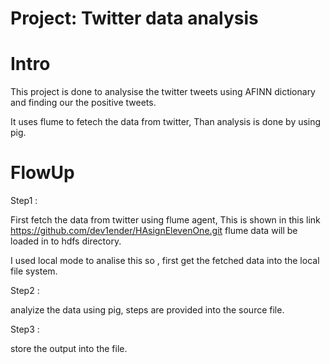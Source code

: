# Project: Twitter data analysis

# Intro


This project is done to analysise the twitter tweets using AFINN dictionary and finding our the positive tweets.

It uses flume to fetech the data from twitter, Than analysis is done by using pig.



# FlowUp

Step1 :

First fetch the data from twitter using flume agent, This is shown in this link https://github.com/dev1ender/HAsignElevenOne.git flume data will be loaded in to hdfs directory. 

I  used local mode to analise this so , first get the fetched data into the local file system.

Step2 :  

analyize the data using pig, steps are provided into the source file.

Step3 :

store the output into the file.




